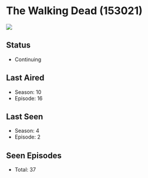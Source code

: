 # The Walking Dead (153021)

<img src="https://dg31sz3gwrwan.cloudfront.net/poster/153021/721941-0-optimized.jpg" />

## Status
* Continuing
## Last Aired
* Season: 10
* Episode: 16
## Last Seen
* Season: 4
* Episode: 2
## Seen Episodes
* Total: 37
